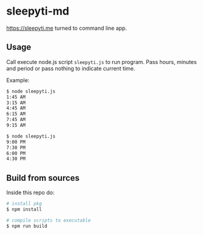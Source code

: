 # sleepyti-md

https://sleepyti.me turned to command line app.

## Usage

Call execute node.js script `sleepyti.js` to run program. Pass hours, minutes and period or pass nothing to indicate current time.

Example:

```bash
$ node sleepyti.js
1:45 AM
3:15 AM
4:45 AM
6:15 AM
7:45 AM
9:15 AM

$ node sleepyti.js
9:00 PM
7:30 PM
6:00 PM
4:30 PM
```

## Build from sources

Inside this repo do:

```bash
# install pkg
$ npm install

# compile scripts to executable
$ npm run build
```
